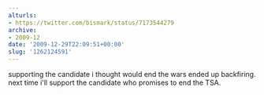 ```yaml
---
alturls:
- https://twitter.com/bismark/status/7173544279
archive:
- 2009-12
date: '2009-12-29T22:09:51+00:00'
slug: '1262124591'
---
```


supporting the candidate i thought would end the wars ended up backfiring. next time i'll support the candidate who promises to end the TSA.

